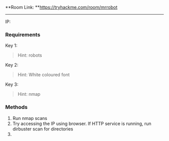**Room Link: **https://tryhackme.com/room/mrrobot

---

IP:

### Requirements
Key 1:

> Hint: robots

Key 2:

> Hint: White coloured font

Key 3:

> Hint: nmap


### Methods

1. Run nmap scans
2. Try accessing the IP using browser. If HTTP service is running, run dirbuster scan for directories
3. 